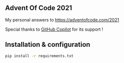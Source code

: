 ## Advent Of Code 2021

My personal answers to https://adventofcode.com/2021

Special thanks to [GitHub Copilot](https://copilot.github.com/) for its support !

## Installation & configuration
```bash
pip install -r requirements.txt
```
